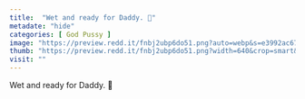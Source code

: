 ```yaml
---
title:  "Wet and ready for Daddy. 🤤"
metadate: "hide"
categories: [ God Pussy ]
image: "https://preview.redd.it/fnbj2ubp6do51.png?auto=webp&s=e3992ac675e0a91e32855c0e32de1c69de0b37ff"
thumb: "https://preview.redd.it/fnbj2ubp6do51.png?width=640&crop=smart&auto=webp&s=a097eea425deaa0718e351f849740a9a1cfaabba"
visit: ""
---
```

Wet and ready for Daddy. 🤤

